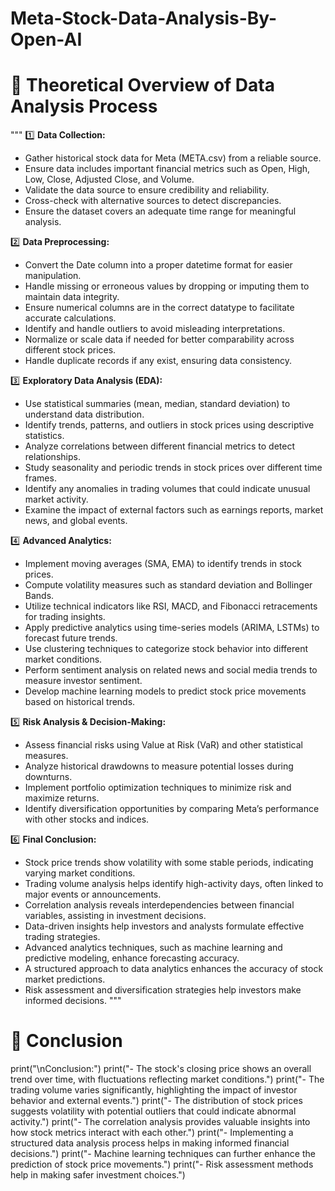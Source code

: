 # Meta-Stock-Data-Analysis-By-Open-AI

# 📌 Theoretical Overview of Data Analysis Process
"""
1️⃣ **Data Collection:**
   - Gather historical stock data for Meta (META.csv) from a reliable source.
   - Ensure data includes important financial metrics such as Open, High, Low, Close, Adjusted Close, and Volume.
   - Validate the data source to ensure credibility and reliability.
   - Cross-check with alternative sources to detect discrepancies.
   - Ensure the dataset covers an adequate time range for meaningful analysis.

2️⃣ **Data Preprocessing:**
   - Convert the Date column into a proper datetime format for easier manipulation.
   - Handle missing or erroneous values by dropping or imputing them to maintain data integrity.
   - Ensure numerical columns are in the correct datatype to facilitate accurate calculations.
   - Identify and handle outliers to avoid misleading interpretations.
   - Normalize or scale data if needed for better comparability across different stock prices.
   - Handle duplicate records if any exist, ensuring data consistency.

3️⃣ **Exploratory Data Analysis (EDA):**
   - Use statistical summaries (mean, median, standard deviation) to understand data distribution.
   - Identify trends, patterns, and outliers in stock prices using descriptive statistics.
   - Analyze correlations between different financial metrics to detect relationships.
   - Study seasonality and periodic trends in stock prices over different time frames.
   - Identify any anomalies in trading volumes that could indicate unusual market activity.
   - Examine the impact of external factors such as earnings reports, market news, and global events.

4️⃣ **Advanced Analytics:**
   - Implement moving averages (SMA, EMA) to identify trends in stock prices.
   - Compute volatility measures such as standard deviation and Bollinger Bands.
   - Utilize technical indicators like RSI, MACD, and Fibonacci retracements for trading insights.
   - Apply predictive analytics using time-series models (ARIMA, LSTMs) to forecast future trends.
   - Use clustering techniques to categorize stock behavior into different market conditions.
   - Perform sentiment analysis on related news and social media trends to measure investor sentiment.
   - Develop machine learning models to predict stock price movements based on historical trends.

5️⃣ **Risk Analysis & Decision-Making:**
   - Assess financial risks using Value at Risk (VaR) and other statistical measures.
   - Analyze historical drawdowns to measure potential losses during downturns.
   - Implement portfolio optimization techniques to minimize risk and maximize returns.
   - Identify diversification opportunities by comparing Meta’s performance with other stocks and indices.

6️⃣ **Final Conclusion:**
   - Stock price trends show volatility with some stable periods, indicating varying market conditions.
   - Trading volume analysis helps identify high-activity days, often linked to major events or announcements.
   - Correlation analysis reveals interdependencies between financial variables, assisting in investment decisions.
   - Data-driven insights help investors and analysts formulate effective trading strategies.
   - Advanced analytics techniques, such as machine learning and predictive modeling, enhance forecasting accuracy.
   - A structured approach to data analytics enhances the accuracy of stock market predictions.
   - Risk assessment and diversification strategies help investors make informed decisions.
"""

# 📌 Conclusion
print("\nConclusion:")
print("- The stock's closing price shows an overall trend over time, with fluctuations reflecting market conditions.")
print("- The trading volume varies significantly, highlighting the impact of investor behavior and external events.")
print("- The distribution of stock prices suggests volatility with potential outliers that could indicate abnormal activity.")
print("- The correlation analysis provides valuable insights into how stock metrics interact with each other.")
print("- Implementing a structured data analysis process helps in making informed financial decisions.")
print("- Machine learning techniques can further enhance the prediction of stock price movements.")
print("- Risk assessment methods help in making safer investment choices.")
